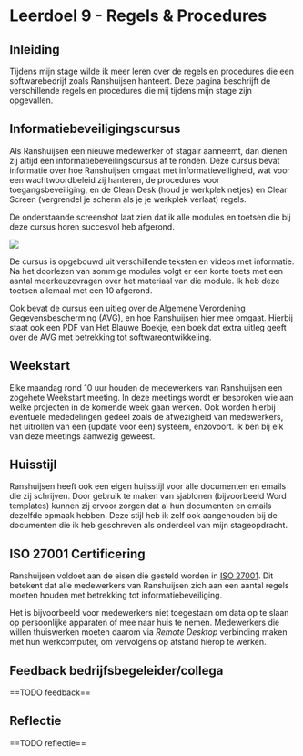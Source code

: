 ﻿# Leerdoel 9 - Regels & Procedures
## Inleiding
Tijdens mijn stage wilde ik meer leren over de regels en procedures die een softwarebedrijf zoals Ranshuijsen hanteert. Deze pagina beschrijft de verschillende regels en procedures die mij tijdens mijn stage zijn opgevallen.

## Informatiebeveiligingscursus
Als Ranshuijsen een nieuwe medewerker of stagair aanneemt, dan dienen zij altijd een informatiebeveilingscursus af te ronden. Deze cursus bevat informatie over hoe Ranshuijsen omgaat met informatieveiligheid, wat voor een wachtwoordbeleid zij hanteren, de procedures voor toegangsbeveiliging, en de Clean Desk (houd je werkplek netjes) en Clear Screen (vergrendel je scherm als je je werkplek verlaat) regels.

De onderstaande screenshot laat zien dat ik alle modules en toetsen die bij deze cursus horen succesvol heb afgerond.

![](\\Assets\\Images\\Cursus.png)  
 
De cursus is opgebouwd uit verschillende teksten en videos met informatie. Na het doorlezen van sommige modules volgt er een korte toets met een aantal meerkeuzevragen over het materiaal van die module. Ik heb deze toetsen allemaal met een 10 afgerond.

Ook bevat de cursus een uitleg over de Algemene Verordening Gegevensbescherming (AVG), en hoe Ranshuijsen hier mee omgaat. Hierbij staat ook een PDF van Het Blauwe Boekje, een boek dat extra uitleg geeft over de AVG met betrekking tot softwareontwikkeling.

## Weekstart
Elke maandag rond 10 uur houden de medewerkers van Ranshuijsen een zogehete Weekstart meeting. In deze meetings wordt er besproken wie aan welke projecten in de komende week gaan werken. Ook worden hierbij eventuele mededelingen gedeel zoals de afwezigheid van medewerkers, het uitrollen van een (update voor een) systeem, enzovoort. Ik ben bij elk van deze meetings aanwezig geweest.

## Huisstijl
Ranshuijsen heeft ook een eigen huijsstijl voor alle documenten en emails die zij schrijven. Door gebruik te maken van sjablonen (bijvoorbeeld Word templates) kunnen zij ervoor zorgen dat al hun documenten en emails dezelfde opmaak hebben. Deze stijl heb ik zelf ook aangehouden bij de documenten die ik heb geschreven als onderdeel van mijn stageopdracht.

## ISO 27001 Certificering
Ranshuijsen voldoet aan de eisen die gesteld worden in [ISO 27001](https://nl.wikipedia.org/wiki/ISO/IEC_27001). Dit betekent dat alle medewerkers van Ranshuijsen zich aan een aantal regels moeten houden met betrekking tot informatiebeveiliging.

Het is bijvoorbeeld voor medewerkers niet toegestaan om data op te slaan op persoonlijke apparaten of mee naar huis te nemen. Medewerkers die willen thuiswerken moeten daarom via _Remote Desktop_ verbinding maken met hun werkcomputer, om vervolgens op afstand hierop te werken.

## Feedback bedrijfsbegeleider/collega
==TODO feedback==

## Reflectie
==TODO reflectie==
